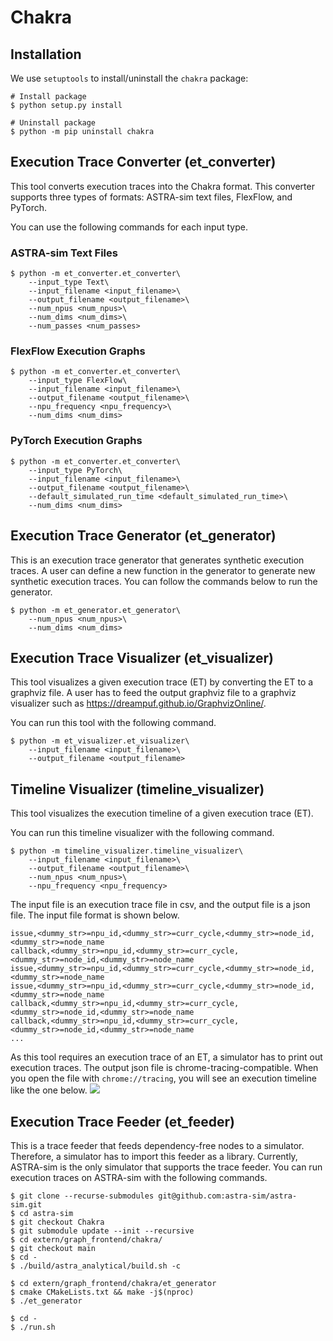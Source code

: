 # Chakra
## Installation
We use `setuptools` to install/uninstall the `chakra` package:
```shell
# Install package
$ python setup.py install

# Uninstall package
$ python -m pip uninstall chakra
```

## Execution Trace Converter (et_converter)
This tool converts execution traces into the Chakra format.
This converter supports three types of formats: ASTRA-sim text files, FlexFlow, and PyTorch.

You can use the following commands for each input type.

### ASTRA-sim Text Files
```shell
$ python -m et_converter.et_converter\
    --input_type Text\
    --input_filename <input_filename>\
    --output_filename <output_filename>\
    --num_npus <num_npus>\
    --num_dims <num_dims>\
    --num_passes <num_passes>
```

### FlexFlow Execution Graphs
```shell
$ python -m et_converter.et_converter\
    --input_type FlexFlow\
    --input_filename <input_filename>\
    --output_filename <output_filename>\
    --npu_frequency <npu_frequency>\
    --num_dims <num_dims>
```

### PyTorch Execution Graphs
```shell
$ python -m et_converter.et_converter\
    --input_type PyTorch\
    --input_filename <input_filename>\
    --output_filename <output_filename>\
    --default_simulated_run_time <default_simulated_run_time>\
    --num_dims <num_dims>
```

## Execution Trace Generator (et_generator)
This is an execution trace generator that generates synthetic execution traces.
A user can define a new function in the generator to generate new synthetic execution traces.
You can follow the commands below to run the generator.
```shell
$ python -m et_generator.et_generator\
    --num_npus <num_npus>\
    --num_dims <num_dims>
```

## Execution Trace Visualizer (et_visualizer)
This tool visualizes a given execution trace (ET) by converting the ET to a graphviz file.
A user has to feed the output graphviz file to a graphviz visualizer such as https://dreampuf.github.io/GraphvizOnline/.

You can run this tool with the following command.
```shell
$ python -m et_visualizer.et_visualizer\
    --input_filename <input_filename>\
    --output_filename <output_filename>
```

## Timeline Visualizer (timeline_visualizer)
This tool visualizes the execution timeline of a given execution trace (ET).

You can run this timeline visualizer with the following command.
```shell
$ python -m timeline_visualizer.timeline_visualizer\
    --input_filename <input_filename>\
    --output_filename <output_filename>\
    --num_npus <num_npus>\
    --npu_frequency <npu_frequency>
```

The input file is an execution trace file in csv, and the output file is a json file.
The input file format is shown below.
```csv
issue,<dummy_str>=npu_id,<dummy_str>=curr_cycle,<dummy_str>=node_id,<dummy_str>=node_name
callback,<dummy_str>=npu_id,<dummy_str>=curr_cycle,<dummy_str>=node_id,<dummy_str>=node_name
issue,<dummy_str>=npu_id,<dummy_str>=curr_cycle,<dummy_str>=node_id,<dummy_str>=node_name
issue,<dummy_str>=npu_id,<dummy_str>=curr_cycle,<dummy_str>=node_id,<dummy_str>=node_name
callback,<dummy_str>=npu_id,<dummy_str>=curr_cycle,<dummy_str>=node_id,<dummy_str>=node_name
callback,<dummy_str>=npu_id,<dummy_str>=curr_cycle,<dummy_str>=node_id,<dummy_str>=node_name
...
```
As this tool requires an execution trace of an ET, a simulator has to print out execution traces.
The output json file is chrome-tracing-compatible.
When you open the file with `chrome://tracing`, you will see an execution timeline like the one below.
![](doc/timeline_visualizer.png)

## Execution Trace Feeder (et_feeder)
This is a trace feeder that feeds dependency-free nodes to a simulator.
Therefore, a simulator has to import this feeder as a library.
Currently, ASTRA-sim is the only simulator that supports the trace feeder.
You can run execution traces on ASTRA-sim with the following commands.
```
$ git clone --recurse-submodules git@github.com:astra-sim/astra-sim.git
$ cd astra-sim
$ git checkout Chakra
$ git submodule update --init --recursive
$ cd extern/graph_frontend/chakra/
$ git checkout main
$ cd -
$ ./build/astra_analytical/build.sh -c

$ cd extern/graph_frontend/chakra/et_generator
$ cmake CMakeLists.txt && make -j$(nproc)
$ ./et_generator

$ cd -
$ ./run.sh
```
